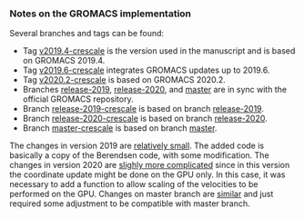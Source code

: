 ### Notes on the GROMACS implementation

Several branches and tags can be found:
- Tag [v2019.4-crescale](https://github.com/bussilab/crescale-gromacs/releases/tag/v2019.4-crescale)
  is the version used in the manuscript and is based on GROMACS 2019.4.
- Tag [v2019.6-crescale](https://github.com/bussilab/crescale-gromacs/releases/tag/v2019.6-crescale)
  integrates GROMACS updates up to 2019.6.
- Tag [v2020.2-crescale](https://github.com/bussilab/crescale-gromacs/releases/tag/v2020.2-crescale)
  is based on GROMACS 2020.2.
- Branches [release-2019](http://github.com/bussilab/crescale-gromacs/tree/release-2019),
  [release-2020](http://github.com/bussilab/crescale-gromacs/tree/release-2020),
  and [master](http://github.com/bussilab/crescale-gromacs/tree/master) are in sync with the official GROMACS repository.
- Branch [release-2019-crescale](http://github.com/bussilab/crescale-gromacs/tree/release-2019-crescale)
  is based on branch [release-2019](http://github.com/bussilab/crescale-gromacs/tree/release-2019).
- Branch [release-2020-crescale](http://github.com/bussilab/crescale-gromacs/tree/release-2020-crescale)
  is based on branch [release-2020](http://github.com/bussilab/crescale-gromacs/tree/release-2020).
- Branch [master-crescale](http://github.com/bussilab/crescale-gromacs/tree/master-crescale)
  is based on branch [master](http://github.com/bussilab/crescale-gromacs/tree/master).

The changes in version 2019 are [relatively small](https://github.com/bussilab/crescale-gromacs/compare/release-2019..release-2019-crescale). The added code is basically a copy of the Berendsen code, with some modification. The changes in version 2020 are [slighly more complicated](https://github.com/bussilab/crescale-gromacs/compare/release-2020..release-2020-crescale) since in this version the coordinate update might be done on the GPU only. In this case, it was necessary to add a function to allow scaling of the velocities to be performed on the GPU. Changes on master branch are [similar](https://github.com/bussilab/crescale-gromacs/compare/master..master-crescale) and just required some adjustment to be compatible with master branch.
